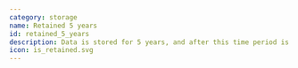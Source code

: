 ```yaml
---
category: storage
name: Retained 5 years
id: retained_5_years
description: Data is stored for 5 years, and after this time period is deleted
icon: is_retained.svg
---
```

